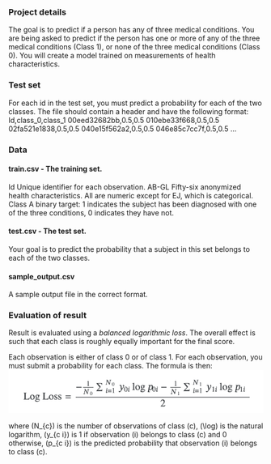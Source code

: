 
### Project details
The goal is to predict if a person has any of three medical conditions. You are being asked to predict if the person has one or more of any of the three medical conditions (Class 1), or none of the three medical conditions (Class 0). You will create a model trained on measurements of health characteristics.


### Test set
For each id in the test set, you must predict a probability for each of the two classes. The file should contain a header and have the following format:
Id,class_0,class_1
00eed32682bb,0.5,0.5
010ebe33f668,0.5,0.5
02fa521e1838,0.5,0.5
040e15f562a2,0.5,0.5
046e85c7cc7f,0.5,0.5
...

### Data
#### train.csv - The training set.
Id Unique identifier for each observation.
AB-GL Fifty-six anonymized health characteristics. All are numeric except for EJ, which is categorical.
Class A binary target: 1 indicates the subject has been diagnosed with one of the three conditions, 0 indicates they have not.

#### test.csv - The test set.
Your goal is to predict the probability that a subject in this set belongs to each of the two classes.

#### sample_output.csv
A sample output file in the correct format.

### Evaluation of result
Result is evaluated using a _balanced logarithmic loss_. The overall effect is such that each class is roughly equally important for the final score.

Each observation is either of class 0 or of class 1. For each observation, you must submit a probability for each class. The formula is then:
![balanced log loss](balanced_log_loss.png)

where (N_{c}) is the number of observations of class (c), (\log) is the natural logarithm, (y_{c i}) is 1 if observation (i) belongs to class (c) and 0 otherwise, (p_{c i}) is the predicted probability that observation (i) belongs to class (c).

